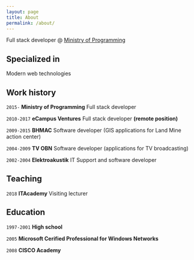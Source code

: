 ```yaml
---
layout: page
title: About
permalink: /about/
---
```


Full stack developer @ [Ministry of Programming](https://www.mop.ba)

## Specialized in

Modern web technologies

## Work history

`2015-`
**Ministry of Programming**
Full stack developer

`2010-2017`
**eCampus Ventures**
Full stack developer **(remote position)**

`2009-2015`
**BHMAC**
Software developer (GIS applications for Land Mine action center)

`2004-2009`
**TV OBN**
Software developer (applications for TV broadcasting)

`2002-2004`
**Elektroakustik**
IT Support and software developer

## Teaching

`2018`
**ITAcademy**
Visiting lecturer

## Education

`1997-2001`
**High school**

`2005`
**Microsoft Cerified Professional for Windows Networks**

`2008`
**CISCO Academy**
